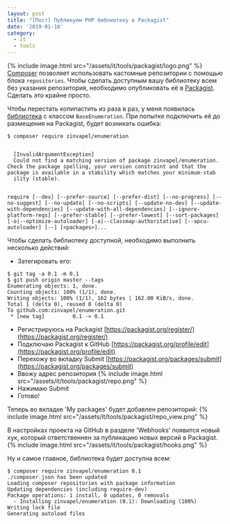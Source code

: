 ```yaml
---
layout: post
title: "[Пост] Публикуем PHP библиотеку в Packagist"
date: '2019-01-10'
category:
  - it
  - tools
---
```


{% include image.html src="/assets/it/tools/packagist/logo.png" %}
[Composer](https://getcomposer.org/) позволяет использовать кастомные репозитории с помощью блока `repositories`. Чтобы сделать доступным вашу библиотеку всем без указания репозитория, необходимо опубликовать её в [Packagist](https://packagist.org/). Сделать это крайне просто.

<!--more-->
Чтобы перестать копипастить из раза в раз, у меня появилась [библиотека](https://github.com/zinvapel/enumeration) с классом `BaseEnumeration`. При попытке подключить её до размещения на Packagist, будет возникать ошибка:
```
$ composer require zinvapel/enumeration


  [InvalidArgumentException]
  Could not find a matching version of package zinvapel/enumeration. Check the package spelling, your version constraint and that the package is available in a stability which matches your minimum-stab
  ility (stable).


require [--dev] [--prefer-source] [--prefer-dist] [--no-progress] [--no-suggest] [--no-update] [--no-scripts] [--update-no-dev] [--update-with-dependencies] [--update-with-all-dependencies] [--ignore-platform-reqs] [--prefer-stable] [--prefer-lowest] [--sort-packages] [-o|--optimize-autoloader] [-a|--classmap-authoritative] [--apcu-autoloader] [--] [<packages>]...
```

Чтобы сделать библиотеку доступной, необходимо выполнить несколько действий:
- Затегировать его:
```
$ git tag -a 0.1 -m 0.1
$ git push origin master --tags
Enumerating objects: 1, done.
Counting objects: 100% (1/1), done.
Writing objects: 100% (1/1), 162 bytes | 162.00 KiB/s, done.
Total 1 (delta 0), reused 0 (delta 0)
To github.com:zinvapel/enumeration.git
 * [new tag]         0.1 -> 0.1
```

- Регистрируюсь на Packagist [https://packagist.org/register/](https://packagist.org/register/)
- Подключаю Packagist к GitHub [https://packagist.org/profile/edit](https://packagist.org/profile/edit)
- Перехожу во вкладку Submit [https://packagist.org/packages/submit](https://packagist.org/packages/submit)
- Ввожу адрес репозитория
{% include image.html src="/assets/it/tools/packagist/repo.png" %}
- Нажимаю Submit
- Готово!

Теперь во вкладке 'My packages' будет добавлен репозиторий:
{% include image.html src="/assets/it/tools/packagist/repo_view.png" %}

В настройках проекта на GitHub в разделе 'Webhooks' появится новый хук, который ответственнен за публикацию новых версий в Packagist.
{% include image.html src="/assets/it/tools/packagist/hooks.png" %}

Ну и самое главное, библиотека будет доступна всем:
```
$ composer require zinvapel/enumeration 0.1
./composer.json has been updated
Loading composer repositories with package information
Updating dependencies (including require-dev)
Package operations: 1 install, 0 updates, 0 removals
  - Installing zinvapel/enumeration (0.1): Downloading (100%)
Writing lock file
Generating autoload files
```
